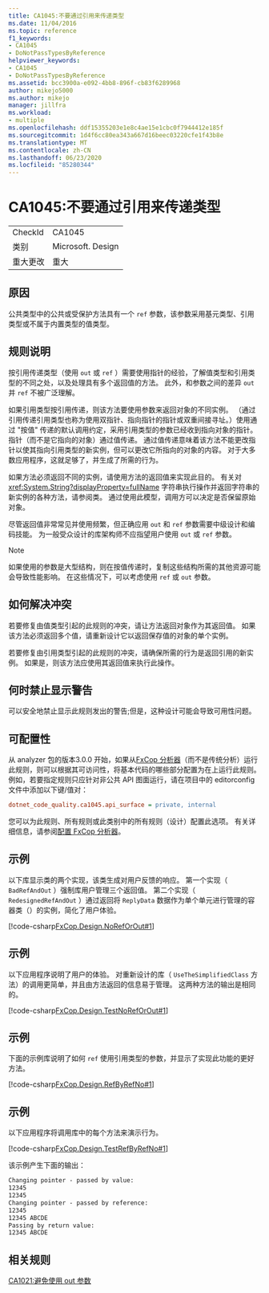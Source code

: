 ```yaml
---
title: CA1045:不要通过引用来传递类型
ms.date: 11/04/2016
ms.topic: reference
f1_keywords:
- CA1045
- DoNotPassTypesByReference
helpviewer_keywords:
- CA1045
- DoNotPassTypesByReference
ms.assetid: bcc3900a-e092-4bb8-896f-cb83f6289968
author: mikejo5000
ms.author: mikejo
manager: jillfra
ms.workload:
- multiple
ms.openlocfilehash: ddf15355203e1e8c4ae15e1cbc0f7944412e185f
ms.sourcegitcommit: 1d4f6cc80ea343a667d16beec03220cfe1f43b8e
ms.translationtype: MT
ms.contentlocale: zh-CN
ms.lasthandoff: 06/23/2020
ms.locfileid: "85280344"
---
```

# <a name="ca1045-do-not-pass-types-by-reference"></a>CA1045:不要通过引用来传递类型

|||
|-|-|
|CheckId|CA1045|
|类别|Microsoft. Design|
|重大更改|重大|

## <a name="cause"></a>原因
公共类型中的公共或受保护方法具有一个 `ref` 参数，该参数采用基元类型、引用类型或不属于内置类型的值类型。

## <a name="rule-description"></a>规则说明
按引用传递类型（使用 `out` 或 `ref` ）需要使用指针的经验，了解值类型和引用类型的不同之处，以及处理具有多个返回值的方法。 此外，和参数之间的差异 `out` 并 `ref` 不被广泛理解。

如果引用类型按引用传递，则该方法要使用参数来返回对象的不同实例。 （通过引用传递引用类型也称为使用双指针、指向指针的指针或双重间接寻址。）使用通过 "按值" 传递的默认调用约定，采用引用类型的参数已经收到指向对象的指针。 指针（而不是它指向的对象）通过值传递。 通过值传递意味着该方法不能更改指针以使其指向引用类型的新实例，但可以更改它所指向的对象的内容。 对于大多数应用程序，这就足够了，并生成了所需的行为。

如果方法必须返回不同的实例，请使用方法的返回值来实现此目的。 有关对 <xref:System.String?displayProperty=fullName> 字符串执行操作并返回字符串的新实例的各种方法，请参阅类。 通过使用此模型，调用方可以决定是否保留原始对象。

尽管返回值非常常见并使用频繁，但正确应用 `out` 和 `ref` 参数需要中级设计和编码技能。 为一般受众设计的库架构师不应指望用户使用 `out` 或 `ref` 参数。

> [!NOTE]
> 如果使用的参数是大型结构，则在按值传递时，复制这些结构所需的其他资源可能会导致性能影响。 在这些情况下，可以考虑使用 `ref` 或 `out` 参数。

## <a name="how-to-fix-violations"></a>如何解决冲突
若要修复由值类型引起的此规则的冲突，请让方法返回对象作为其返回值。 如果该方法必须返回多个值，请重新设计它以返回保存值的对象的单个实例。

若要修复由引用类型引起的此规则的冲突，请确保所需的行为是返回引用的新实例。 如果是，则该方法应使用其返回值来执行此操作。

## <a name="when-to-suppress-warnings"></a>何时禁止显示警告
可以安全地禁止显示此规则发出的警告;但是，这种设计可能会导致可用性问题。

## <a name="configurability"></a>可配置性
从 analyzer 包的版本3.0.0 开始，如果从[FxCop 分析器](install-fxcop-analyzers.md)（而不是传统分析）运行此规则，则可以根据其可访问性，将基本代码的哪些部分配置为在上运行此规则。 例如，若要指定规则只应针对非公共 API 图面运行，请在项目中的 editorconfig 文件中添加以下键/值对：

```ini
dotnet_code_quality.ca1045.api_surface = private, internal
```

您可以为此规则、所有规则或此类别中的所有规则（设计）配置此选项。 有关详细信息，请参阅[配置 FxCop 分析器](configure-fxcop-analyzers.md)。

## <a name="example"></a>示例
以下库显示类的两个实现，该类生成对用户反馈的响应。 第一个实现（ `BadRefAndOut` ）强制库用户管理三个返回值。 第二个实现（ `RedesignedRefAndOut` ）通过返回将 `ReplyData` 数据作为单个单元进行管理的容器类（）的实例，简化了用户体验。

[!code-csharp[FxCop.Design.NoRefOrOut#1](../code-quality/codesnippet/CSharp/ca1045-do-not-pass-types-by-reference_1.cs)]

## <a name="example"></a>示例
以下应用程序说明了用户的体验。 对重新设计的库（ `UseTheSimplifiedClass` 方法）的调用更简单，并且由方法返回的信息易于管理。 这两种方法的输出是相同的。

[!code-csharp[FxCop.Design.TestNoRefOrOut#1](../code-quality/codesnippet/CSharp/ca1045-do-not-pass-types-by-reference_2.cs)]

## <a name="example"></a>示例
下面的示例库说明了如何 `ref` 使用引用类型的参数，并显示了实现此功能的更好方法。

[!code-csharp[FxCop.Design.RefByRefNo#1](../code-quality/codesnippet/CSharp/ca1045-do-not-pass-types-by-reference_3.cs)]

## <a name="example"></a>示例
以下应用程序将调用库中的每个方法来演示行为。

[!code-csharp[FxCop.Design.TestRefByRefNo#1](../code-quality/codesnippet/CSharp/ca1045-do-not-pass-types-by-reference_4.cs)]

该示例产生下面的输出：

```txt
Changing pointer - passed by value:
12345
12345
Changing pointer - passed by reference:
12345
12345 ABCDE
Passing by return value:
12345 ABCDE
```

## <a name="related-rules"></a>相关规则
[CA1021:避免使用 out 参数](../code-quality/ca1021.md)
